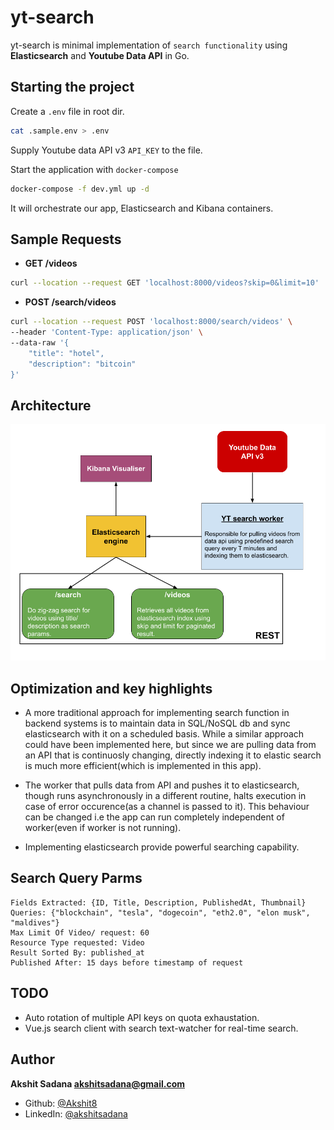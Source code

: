 # yt-search

yt-search is minimal implementation of `search functionality` using **Elasticsearch** and **Youtube Data API** in Go.

## Starting the project

Create a `.env` file in root dir.

```bash
cat .sample.env > .env
```

Supply Youtube data API v3 `API_KEY` to the file.<br/>

Start the application with `docker-compose`

```bash
docker-compose -f dev.yml up -d
```

It will orchestrate our app, Elasticsearch and Kibana containers.

## Sample Requests

- **GET /videos**

```bash
curl --location --request GET 'localhost:8000/videos?skip=0&limit=10'
```

- **POST /search/videos**

```bash
curl --location --request POST 'localhost:8000/search/videos' \
--header 'Content-Type: application/json' \
--data-raw '{
    "title": "hotel",
    "description": "bitcoin"
}'
```

## Architecture

<img src="./yt-search-arch.png"/>

## Optimization and key highlights

- A more traditional approach for implementing search function in backend systems is to maintain data in SQL/NoSQL db and sync elasticsearch with it on a scheduled basis. While a similar approach could have been implemented here, but since we are pulling data from an API that is continuosly changing, directly indexing it to elastic search is much more efficient(which is implemented in this app).

- The worker that pulls data from API and pushes it to elasticsearch, though runs asynchronously in a different routine, halts execution in case of error occurence(as a channel is passed to it). This behaviour can be changed i.e the app can run completely independent of worker(even if worker is not running).

- Implementing elasticsearch provide powerful searching capability.

## Search Query Parms

```
Fields Extracted: {ID, Title, Description, PublishedAt, Thumbnail}
Queries: {"blockchain", "tesla", "dogecoin", "eth2.0", "elon musk", "maldives"}
Max Limit Of Video/ request: 60
Resource Type requested: Video
Result Sorted By: published_at
Published After: 15 days before timestamp of request
```

## TODO

- Auto rotation of multiple API keys on quota exhaustation.
- Vue.js search client with search text-watcher for real-time search.

## Author

**Akshit Sadana <akshitsadana@gmail.com>**

- Github: [@Akshit8](https://github.com/Akshit8)
- LinkedIn: [@akshitsadana](https://www.linkedin.com/in/akshit-sadana-b051ab121/)
